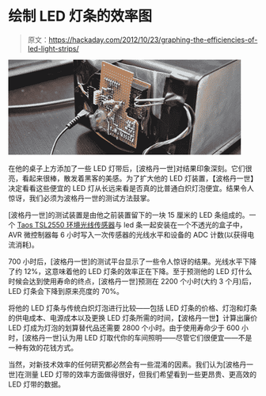 # 绘制 LED 灯条的效率图

> 原文：<https://hackaday.com/2012/10/23/graphing-the-efficiencies-of-led-light-strips/>

![](img/7fda3a4b1fbb5284b133f5abeb04cdfe.png "LED")

在他的桌子上方添加了一些 LED 灯带后，[波格丹一世]对结果印象深刻。它们很亮，看起来很棒，散发着黑客的美感。为了扩大他的 LED 灯装置，【波格丹一世】决定看看这些便宜的 LED 灯从长远来看是否真的比普通白炽灯泡便宜。结果令人惊讶，我们必须为波格丹一世的测试方法鼓掌。

[波格丹一世]的测试装置是由他之前装置留下的一块 15 厘米的 LED 条组成的。一个 [Taos TSL2550 环境光线传感器](http://www.farnell.com/datasheets/48715.pdf)与 led 条一起安装在一个不透光的盒子中，AVR 微控制器每 6 小时写入一次传感器的光线水平和设备的 ADC 计数(以获得电流消耗)。

700 小时后，[波格丹一世]的测试平台显示了一些令人惊讶的结果。光线水平下降了约 12%，这意味着他的 LED 灯条的效率正在下降。至于预测他的 LED 灯什么时候会达到使用寿命的终点，[波格丹一世]预测在 2200 个小时(大约 3 个月)后，LED 灯条会下降到原来亮度的 70%。

将他的 LED 灯条与传统白炽灯泡进行比较——包括 LED 灯条的价格、灯泡和灯条的供电成本、电源成本以及更换 LED 灯条所需的时间，【波格丹一世】计算出廉价 LED 灯成为灯泡的划算替代品还需要 2800 个小时。由于使用寿命少于 600 小时，[波格丹一世]认为用 LED 灯取代你的车间照明——尽管它们很便宜——不是一种有效的花钱方式。

当然，对新技术效率的任何研究都必然会有一些混淆的因素。我们认为[波格丹一世]在测量 LED 灯带的效率方面做得很好，但我们希望看到一些更昂贵、更高效的 LED 灯带的数据。
